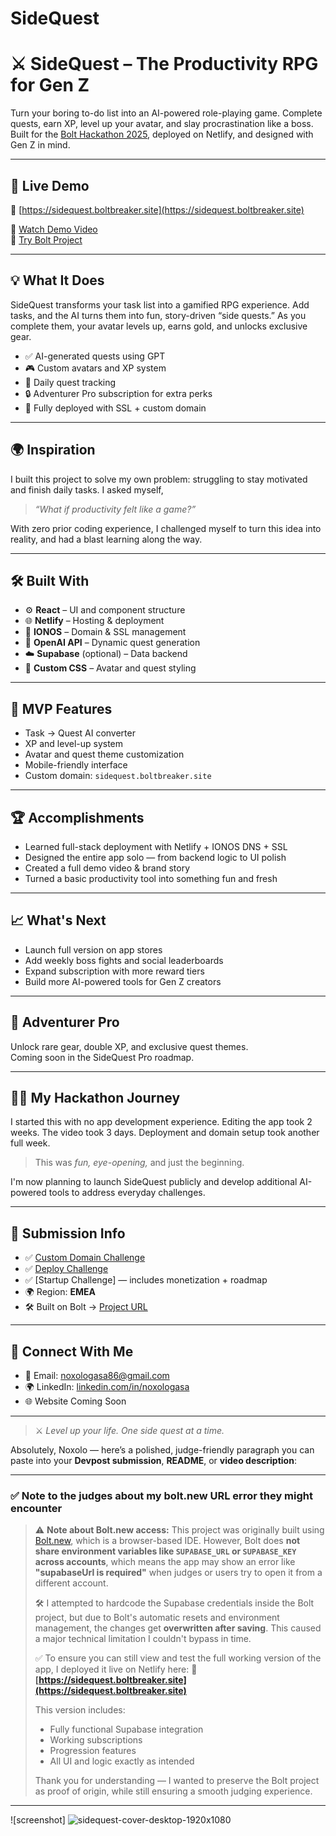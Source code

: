 # SideQuest
# ⚔️ SideQuest – The Productivity RPG for Gen Z

Turn your boring to-do list into an AI-powered role-playing game. Complete quests, earn XP, level up your avatar, and slay procrastination like a boss.  
Built for the [Bolt Hackathon 2025](https://bolt.new), deployed on Netlify, and designed with Gen Z in mind.

---

## 🚀 Live Demo

🔗 [https://sidequest.boltbreaker.site](https://sidequest.boltbreaker.site)

🎥 [Watch Demo Video](https://youtu.be/ZiN4FLo-W9I)  
🧪 [Try Bolt Project](https://bolt.new/~/sb1-rcvxndqr)

---

## 💡 What It Does

SideQuest transforms your task list into a gamified RPG experience. Add tasks, and the AI turns them into fun, story-driven “side quests.” As you complete them, your avatar levels up, earns gold, and unlocks exclusive gear.

- ✅ AI-generated quests using GPT
- 🎮 Custom avatars and XP system
- 📅 Daily quest tracking
- 🔒 Adventurer Pro subscription for extra perks
- 🔗 Fully deployed with SSL + custom domain

---

## 🌍 Inspiration

I built this project to solve my own problem: struggling to stay motivated and finish daily tasks. I asked myself,  
> *“What if productivity felt like a game?”*  

With zero prior coding experience, I challenged myself to turn this idea into reality, and had a blast learning along the way.

---

## 🛠️ Built With

- ⚙️ **React** – UI and component structure  
- 🌐 **Netlify** – Hosting & deployment  
- 🔐 **IONOS** – Domain & SSL management  
- 🧠 **OpenAI API** – Dynamic quest generation  
- ☁️ **Supabase** (optional) – Data backend  
- 🎨 **Custom CSS** – Avatar and quest styling

---

## 🧪 MVP Features

- Task → Quest AI converter
- XP and level-up system
- Avatar and quest theme customization
- Mobile-friendly interface
- Custom domain: `sidequest.boltbreaker.site`

---

## 🏆 Accomplishments

- Learned full-stack deployment with Netlify + IONOS DNS + SSL
- Designed the entire app solo — from backend logic to UI polish
- Created a full demo video & brand story
- Turned a basic productivity tool into something fun and fresh

---

## 📈 What's Next

- Launch full version on app stores
- Add weekly boss fights and social leaderboards
- Expand subscription with more reward tiers
- Build more AI-powered tools for Gen Z creators

---

## 💼 Adventurer Pro

Unlock rare gear, double XP, and exclusive quest themes.  
Coming soon in the SideQuest Pro roadmap.

---

## 🧙‍♀️ My Hackathon Journey

I started this with no app development experience. Editing the app took 2 weeks. The video took 3 days. Deployment and domain setup took another full week.  
> This was *fun, eye-opening,* and just the beginning.  

I'm now planning to launch SideQuest publicly and develop additional AI-powered tools to address everyday challenges.

---

## 📎 Submission Info

- ✅ [Custom Domain Challenge](https://sidequest.boltbreaker.site)
- ✅ [Deploy Challenge](https://sidequest.boltbreaker.site)
- ✅ [Startup Challenge] — includes monetization + roadmap
- 🌍 Region: **EMEA**
- 🛠️ Built on Bolt → [Project URL](https://bolt.new/~/sb1-rcvxndqr)

---

## 🤝 Connect With Me

- 💌 Email: noxologasa86@gmail.com  
- 🌍 LinkedIn: [linkedin.com/in/noxologasa](https://www.linkedin.com/in/noxologasa)  
- 🌐 Website Coming Soon

---

> ⚔️ *Level up your life. One side quest at a time.*

Absolutely, Noxolo — here’s a polished, judge-friendly paragraph you can paste into your **Devpost submission**, **README**, or **video description**:

---

### ✅ Note to the judges about my bolt.new URL error they might encounter

> ⚠️ **Note about Bolt.new access:**
> This project was originally built using [Bolt.new](https://bolt.new), which is a browser-based IDE. However, Bolt does **not share environment variables like `SUPABASE_URL` or `SUPABASE_KEY` across accounts**, which means the app may show an error like **"supabaseUrl is required"** when judges or users try to open it from a different account.
>
> 🛠️ I attempted to hardcode the Supabase credentials inside the Bolt project, but due to Bolt's automatic resets and environment management, the changes get **overwritten after saving**. This caused a major technical limitation I couldn't bypass in time.
>
> ✅ To ensure you can still view and test the full working version of the app, I deployed it live on Netlify here:
> **🔗 [https://sidequest.boltbreaker.site](https://sidequest.boltbreaker.site)**
>
> This version includes:
>
> * Fully functional Supabase integration
> * Working subscriptions
> * Progression features
> * All UI and logic exactly as intended
>
> Thank you for understanding — I wanted to preserve the Bolt project as proof of origin, while still ensuring a smooth judging experience.

---

![screenshot]
![sidequest-cover-desktop-1920x1080](https://github.com/user-attachments/assets/050a8f6d-c026-4253-9a17-e5529626c67f)


